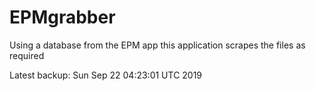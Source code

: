 # EPMgrabber
Using a database from the EPM app this application scrapes the files as required


Latest backup: Sun Sep 22 04:23:01 UTC 2019
